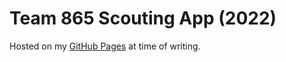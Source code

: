 # Team 865 Scouting App (2022)

Hosted on my [GitHub Pages](https://pearcebasmanm.github.io/) at time of writing.
